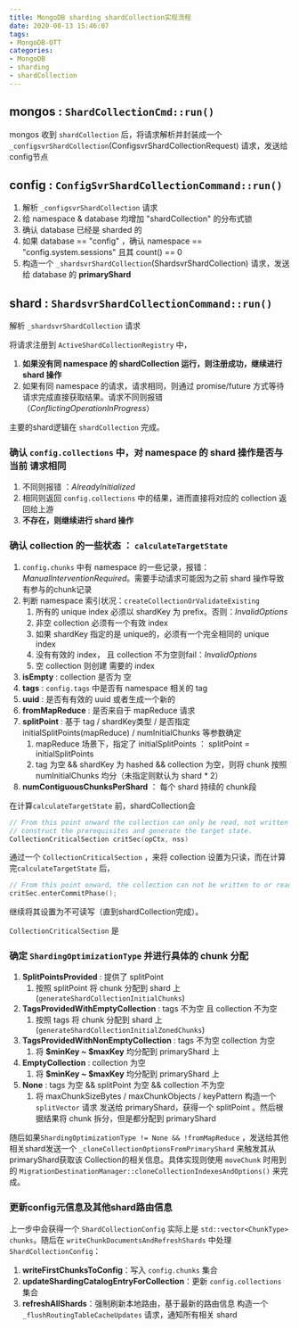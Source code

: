 ```yaml
---
title: MongoDB sharding shardCollection实现流程
date: 2020-08-13 15:46:07
tags:
- MongoDB-OTT
categories:
- MongoDB
- sharding
- shardCollection
---
```


## mongos : `ShardCollectionCmd::run()`

mongos 收到 `shardCollection` 后，将请求解析并封装成一个 `_configsvrShardCollection`(ConfigsvrShardCollectionRequest) 请求，发送给 config节点

## config : `ConfigSvrShardCollectionCommand::run()`

1. 解析 `_configsvrShardCollection` 请求
2. 给 namespace & database 均增加 "shardCollection" 的分布式锁
3. 确认 database 已经是 sharded 的
4. 如果 database == "config" ，确认 namespace == "config.system.sessions" 且其 count() == 0
5. 构造一个 `_shardsvrShardCollection`(ShardsvrShardCollection) 请求，发送给 database 的 **primaryShard**

## shard : `ShardsvrShardCollectionCommand::run()`

解析 `_shardsvrShardCollection` 请求



将请求注册到 `ActiveShardCollectionRegistry` 中，

1. **如果没有同 namespace 的 shardCollection 运行，则注册成功，继续进行 shard 操作**
2. 如果有同 namespace 的请求，请求相同，则通过 promise/future 方式等待请求完成直接获取结果。请求不同则报错（*ConflictingOperationInProgress*）

主要的shard逻辑在 `shardCollection` 完成。

### 确认 `config.collections` 中，对 namespace 的 shard 操作是否与当前 请求相同

1. 不同则报错 ：*AlreadyInitialized*
2. 相同则返回 `config.collections` 中的结果，进而直接将对应的 collection 返回给上游
3. **不存在，则继续进行 shard 操作**

### 确认 collection 的一些状态 ： `calculateTargetState`

1. `config.chunks` 中有 namespace 的一些记录，报错：*ManualInterventionRequired*。需要手动请求可能因为之前 shard 操作导致有参与的chunk记录
2. 判断 namespace 索引状况：`createCollectionOrValidateExisting`
   1. 所有的 unique index 必须以 shardKey 为 prefix。否则：*InvalidOptions*
   2. 非空 collection 必须有一个有效 index
   3. 如果 shardKey 指定的是 unique的，必须有一个完全相同的 unique index
   4. 没有有效的 index， 且 collection 不为空则fail：*InvalidOptions*
   5. 空 collection 则创建 需要的 index
3. **isEmpty** : collection 是否为 空
4. **tags** : `config.tags` 中是否有 namespace 相关的 tag
5. **uuid** : 是否有有效的 uuid 或者生成一个新的
6. **fromMapReduce** : 是否来自于 mapReduce 请求
7. **splitPoint** : 基于 tag / shardKey类型 / 是否指定 initialSplitPoints(mapReduce) / numInitialChunks 等参数确定
   1. mapReduce 场景下，指定了 initialSplitPoints ： splitPoint = initialSplitPoints
   2. tag 为空 && shardKey 为 hashed && collection 为空，则将 chunk 按照 numInitialChunks 均分（未指定则默认为 shard * 2）
8. **numContiguousChunksPerShard** ： 每个 shard 持续的 chunk段



在计算`calculateTargetState` 前，shardCollection会

```c++
// From this point onward the collection can only be read, not written to, so it is safe to
// construct the prerequisites and generate the target state.
CollectionCriticalSection critSec(opCtx, nss)
```

通过一个 `CollectionCriticalSection` ，来将 collection 设置为只读，而在计算完`calculateTargetState` 后，

```c++
// From this point onward, the collection can not be written to or read from.
critSec.enterCommitPhase();
```

继续将其设置为不可读写（直到shardCollection完成）。



`CollectionCriticalSection` 是

###  确定 `ShardingOptimizationType` 并进行具体的 chunk 分配

1. **SplitPointsProvided** : 提供了 splitPoint
   1. 按照 splitPoint 将 chunk 分配到 shard 上(`generateShardCollectionInitialChunks`)
2. **TagsProvidedWithEmptyCollection** : tags 不为空 且 collection 不为空
   1. 按照 tags 将 chunk 分配到 shard 上(`generateShardCollectionInitialZonedChunks`)
3. **TagsProvidedWithNonEmptyCollection** : tags 不为空 collection 为空
   1. 将 **$minKey ~ $maxKey** 均分配到 primaryShard 上
4. **EmptyCollection** : collection 为空
   1. 将 **$minKey ~ $maxKey** 均分配到 primaryShard 上
5. **None** : tags 为空 && splitPoint 为空 && collection 不为空
   1. 将 maxChunkSizeBytes / maxChunkObjects / keyPattern 构造一个 `splitVector` 请求 发送给 primaryShard，获得一个 splitPoint 。然后根据结果将 chunk 拆分，但是都分配到 primaryShard

随后如果`ShardingOptimizationType != None && !fromMapReduce` ，发送给其他相关shard发送一个  `_cloneCollectionOptionsFromPrimaryShard` 来触发其从primaryShard获取该 Collection的相关信息。具体实现则使用 `moveChunk` 时用到的 `MigrationDestinationManager::cloneCollectionIndexesAndOptions()` 来完成。



### 更新config元信息及其他shard路由信息

上一步中会获得一个 `ShardCollectionConfig` 实际上是 `std::vector<ChunkType> chunks`。随后在 `writeChunkDocumentsAndRefreshShards` 中处理`ShardCollectionConfig`：

1. **writeFirstChunksToConfig**：写入 `config.chunks` 集合
2. **updateShardingCatalogEntryForCollection**：更新 `config.collections` 集合
3. **refreshAllShards**：强制刷新本地路由，基于最新的路由信息 构造一个 `_flushRoutingTableCacheUpdates` 请求，通知所有相关 shard


